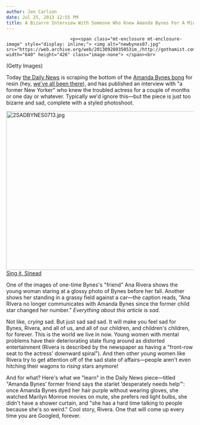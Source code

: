 ```yaml
---
author: Jen Carlson
date: Jul 25, 2013 12:55 PM
title: A Bizarre Interview With Someone Who Knew Amanda Bynes For A Minute
---
```



                            
                            
                            
                            <p><span class="mt-enclosure mt-enclosure-image" style="display: inline;"> <img alt="newbynes07.jpg" src="https://web.archive.org/web/20130928035053im_/http://gothamist.com/attachments/arts_jen/newbynes07.jpg" width="640" height="426" class="image-none"> </span><br>
(Getty Images)</p>

<p>Today <a href="https://web.archive.org/web/20130928035053/http://www.nydailynews.com/entertainment/gossip/amanda-bynes-ex-pal-starlet-desperately-article-1.1408356#ixzz2a4Um0IHT">the Daily News</a> is scraping the bottom of the <a href="https://web.archive.org/web/20130928035053/http://gothamist.com/tags/amandabynes">Amanda Bynes bong</a> for resin (hey, <a href="https://web.archive.org/web/20130928035053/http://gothamist.com/2012/09/27/amanda_bynes_locked_herself_in_soho.php">we&apos;ve all been there</a>), and has published an interview with &quot;a former New Yorker&quot; who knew the troubled actress for a couple of months or one day or whatever. Typically we&apos;d ignore this&#x2014;but the piece is just too bizarre and sad, complete with a styled photoshoot.</p>

<p><span class="mt-enclosure mt-enclosure-image" style="display: inline;"> <img alt="2SADBYNES0713.jpg" src="https://web.archive.org/web/20130928035053im_/http://gothamist.com/attachments/arts_jen/2SADBYNES0713.jpg" width="640" height="426" class="image-none"> </span><br>
<span class="photo_caption"><a href="https://web.archive.org/web/20130928035053/http://www.youtube.com/watch?v=3B3T37rD9yM">Sing it, Sinead</a></span></p>

<p>One of the images of one-time Bynes&apos;s &quot;friend&quot; Ana Rivera shows the young woman staring at a glossy photo of Bynes before her fall. Another shows her standing in a grassy field against a car&#x2014;the caption reads, &quot;Ana RIvera no longer communicates with Amanda Bynes since the former child star changed her number.&quot; <em>Everything about this article is sad.</em> </p>

<p>Not like, <em>crying</em> sad. But just sad sad sad. It will make you feel sad for Bynes, Rivera, and all of us, and all of our children, and children&apos;s children, for forever. This is the world we live in now. Young women with mental problems have their deteriorating state flung around as distorted entertainment (Rivera is described by the newspaper as having a &quot;front-row seat to the actress&apos; downward spiral&quot;). And then other young women like Rivera try to get attention off of the sad state of affairs&#x2014;people aren&apos;t even hitching their wagons to <em>rising</em> stars anymore!</p>

<p>And for what? Here&apos;s what we &quot;learn&quot; in the Daily News piece&#x2014;titled &quot;Amanda Bynes&#x2019; former friend says the starlet &#x2018;desperately needs help&#x2019;&quot;: once Amanda Bynes dyed her hair purple without wearing gloves, she watched Marilyn Monroe movies on mute, she prefers red light bulbs, she didn&apos;t have a shower curtain, and &quot;she has a hard time talking to people because she&apos;s so weird.&quot; Cool story, Rivera. One that will come up every time you are Googled, forever.</p>
                            
                            
                            